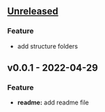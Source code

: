 <a name="unreleased"></a>
## [Unreleased]

### Feature
- add structure folders


<a name="v0.0.1"></a>
## v0.0.1 - 2022-04-29
### Feature
- **readme:** add readme file


[Unreleased]: https://github.com/mariamorav/git-chglog-demo.git/compare/v0.0.1...HEAD
